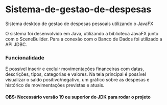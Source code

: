 # Sistema-de-gestao-de-despesas
Sistema desktop de gestao de despesas pessoais utilizando o JavaFX

O sistema foi desenvolvido em Java, utilizando a biblioteca JavaFX junto com o SceneBuilder. Para a conexão com o Banco de Dados foi utilizado a API JDBC.

### Funcionalidade
É possível inserir e excluir movimentações financeiras com datas, descrições, tipos, categorias e valores. Na tela principal é possível visualizar o saldo positivo/negativo, um gráfico sobre as despesas e histórico de movimentações previstas e atuais.

#### OBS: Necessário versão 19 ou superior do JDK para rodar o projeto
